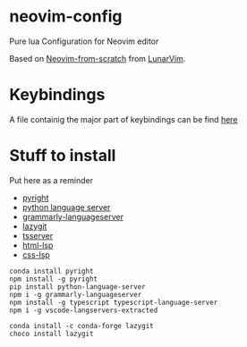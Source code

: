 # neovim-config
Pure lua Configuration for Neovim editor

Based on [Neovim-from-scratch](https://github.com/LunarVim/Neovim-from-scratch) from [LunarVim](https://github.com/LunarVim).

# Keybindings
A file containig the major part of keybindings can be find [here](keybindings.md)

# Stuff to install
Put here as a reminder

* [pyright](https://github.com/microsoft/pyright)
* [python language server](https://github.com/python-lsp/python-lsp-server)
* [grammarly-languageserver](https://github.com/znck/grammarly)
* [lazygit](https://github.com/jesseduffield/lazygit)
* [tsserver](https://github.com/typescript-language-server/typescript-language-server)
* [html-lsp](https://github.com/hrsh7th/vscode-langservers-extracted)
* [css-lsp](https://github.com/hrsh7th/vscode-langservers-extracted)

```
conda install pyright
npm install -g pyright
pip install python-language-server
npm i -g grammarly-languageserver
npm install -g typescript typescript-language-server
npm i -g vscode-langservers-extracted

conda install -c conda-forge lazygit
choco install lazygit
```

[telescope-file-browser]:https://github.com/nvim-telescope/telescope-file-browser.nvim
[comments_plugin]:https://github.com/numToStr/Comment.nvim
